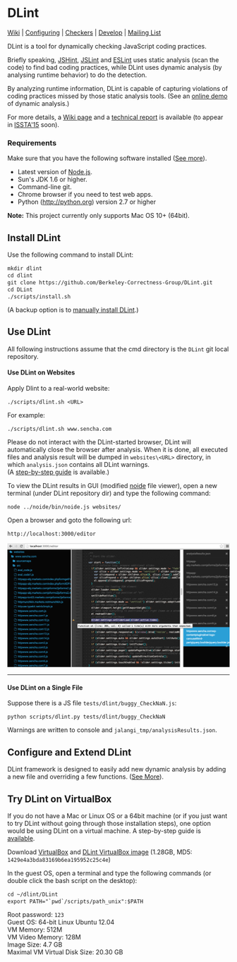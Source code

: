 # DLint


[Wiki](https://github.com/Berkeley-Correctness-Group/DLint/wiki) | [Configuring](https://github.com/Berkeley-Correctness-Group/DLint/wiki/DLint-Developer-Guide#how-to-configure-dlint-checkers) | [Checkers](https://github.com/Berkeley-Correctness-Group/DLint/wiki/DLint-Checkers) | [Develop](https://github.com/Berkeley-Correctness-Group/DLint/wiki/DLint-Developer-Guide) | [Mailing List](https://groups.google.com/forum/#!forum/dlint)


DLint is a tool for dynamically checking JavaScript coding practices.   

Briefly speaking, [JSHint](http://jshint.com/), [JSLint](http://www.jslint.com/) and [ESLint](http://eslint.org/) uses static analysis (scan the code) to find bad coding practices, while DLint uses dynamic analysis (by analysing runtime behavior) to do the detection. 

By analyzing runtime information, DLint is capable of capturing violations of coding practices missed by those static analysis tools.
(See an [online demo](https://www.eecs.berkeley.edu/~gongliang13/jalangi_ff/demo_integrated.htm) of dynamic analysis.)

For more details, a [Wiki page](https://github.com/Berkeley-Correctness-Group/DLint/wiki) and a [technical report](http://www.eecs.berkeley.edu/Pubs/TechRpts/2015/EECS-2015-5.pdf) is available (to appear in [ISSTA'15](http://issta2015.cs.uoregon.edu/) soon).

### Requirements
Make sure that you have the following software installed ([See more](https://github.com/Berkeley-Correctness-Group/DLint/wiki/Install-DLint-Manually#requirements)).  
  * Latest version of [Node.js](http://nodejs.org/).
  * Sun's JDK 1.6 or higher.
  * Command-line git.  
  * Chrome browser if you need to test web apps.
  * Python (http://python.org) version 2.7 or higher

<!--- 
  * libgmp (http://gmplib.org/) is required by cvc3.  Concolic testing uses cvc3 and automaton.jar for constraint solving. The installation script checks if cvc3 and automaton.jar are installed properly.
-->
**Note:** This project currently only supports Mac OS 10+ (64bit).

Install DLint
--------------
Use the following command to install DLint:
```
mkdir dlint
cd dlint
git clone https://github.com/Berkeley-Correctness-Group/DLint.git
cd DLint
./scripts/install.sh
```
(A backup option is to [manually install DLint](https://github.com/Berkeley-Correctness-Group/DLint/wiki/Install-DLint-Manually).)

Use DLint
----------
<!---  
Everytime when you open a new cmd window, go to DLint dir first, then (always
remember to) set the path:
```
export PATH="`pwd`/scripts/path_unix":$PATH
```
-->

All following instructions assume that the cmd directory is the ```DLint``` git local repository.
<!---
and that both the main [jalangi](http://github.com/SRA-SiliconValley/jalangi) directory and [noide](https://github.com/JacksonGL/noide) directory are sibling directories of DLint.
-->

#### Use DLint on Websites

Apply Dlint to a real-world website:
```
./scripts/dlint.sh <URL>
```
For example:
```
./scripts/dlint.sh www.sencha.com
```

<!---
More examples:
```
./scripts/dlint.sh rallyinteractive.com
./scripts/dlint.sh jackietrananh.com
./scripts/dlint.sh inspectelement.com/theme/expressive
./scripts/dlint.sh www.apple.com/macbook
```
-->
Please do not interact with the DLint-started browser, DLint will automatically close the browser after analysis. When it is done, all executed files and analysis result will be dumped in ```websites\<URL>``` directory, in which ```analysis.json``` contains all DLint warnings.  
(A [step-by-step guide](https://github.com/Berkeley-Correctness-Group/DLint/wiki/Try-DLint-on-a-Virtual-Machine#step-3-use-dlint-in-the-vm) is available.)


To view the DLint results in GUI (modified [noide](https://github.com/davidjamesstone/noide) file viewer), open a new terminal (under DLint repository dir) and type the following command:
```
node ../noide/bin/noide.js websites/
```
Open a browser and goto the following url:
```
http://localhost:3000/editor
```

![](https://raw.githubusercontent.com/Berkeley-Correctness-Group/DLint/master/doc/image/view_warning.PNG)

---

#### Use DLint on a Single File

Suppose there is a JS file ```tests/dlint/buggy_CheckNaN.js```:
```
python scripts/dlint.py tests/dlint/buggy_CheckNaN
```
Warnings are written to console and ```jalangi_tmp/analysisResults.json```.

Configure and Extend DLint
------------------------------
DLint framework is designed to easily add new dynamic analysis by
adding a new file and overriding a few functions. ([See More](https://github.com/Berkeley-Correctness-Group/DLint/wiki/DLint-Developer-Guide)).


Try DLint on VirtualBox
------------------------------
If you do not have a Mac or Linux OS or a 64bit machine (or if you just want to try DLint without going through those installation steps), one option would be using DLint on a virtual machine. A step-by-step guide is [available](https://github.com/Berkeley-Correctness-Group/DLint/wiki/Try-DLint-on-a-Virtual-Machine).

Download [VirtualBox](https://www.VirtualBox.org/) and [DLint VirtualBox image](https://berkeley.box.com/s/m6eys03sihdfm030hqdhaqy05smgjpcb) (1.28GB, MD5: ```1429e4a3bda83169b6ea195952c25c4e```)

In the guest OS, open a terminal and type the following commands (or double click the bash script on the desktop):

```
cd ~/dlint/DLint
export PATH="`pwd`/scripts/path_unix":$PATH
```
Root password: ```123```  
Guest OS: 64-bit Linux Ubuntu 12.04  
VM Memory: 512M  
VM Video Memory: 128M  
Image Size: 4.7 GB  
Maximal VM Virtual Disk Size: 20.30 GB  
